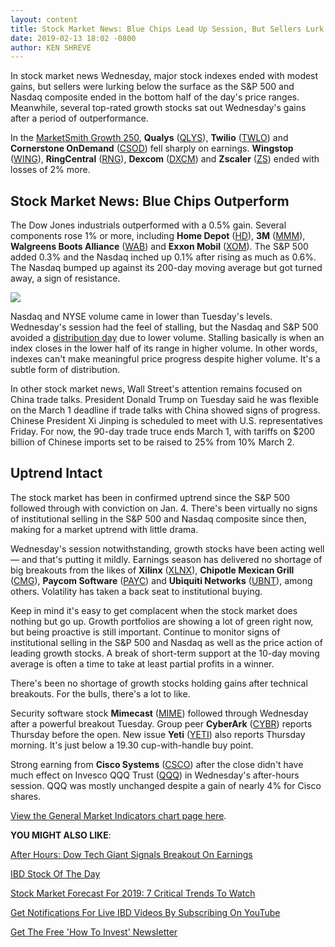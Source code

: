 ```yaml
---
layout: content
title: Stock Market News: Blue Chips Lead Up Session, But Sellers Lurk In Nasdaq
date: 2019-02-13 18:02 -0800
author: KEN SHREVE
---
```






In stock market news Wednesday, major stock indexes ended with modest gains, but sellers were lurking below the surface as the S&P 500 and Nasdaq composite ended in the bottom half of the day's price ranges. Meanwhile, several top-rated growth stocks sat out Wednesday's gains after a period of outperformance.




In the [MarketSmith Growth 250](https://www.marketsmith.com), **Qualys** ([QLYS](https://research.investors.com/quote.aspx?symbol=QLYS)), **Twilio** ([TWLO](https://research.investors.com/quote.aspx?symbol=TWLO)) and **Cornerstone OnDemand** ([CSOD](https://research.investors.com/quote.aspx?symbol=CSOD)) fell sharply on earnings. **Wingstop** ([WING](https://research.investors.com/quote.aspx?symbol=WING)), **RingCentral** ([RNG](https://research.investors.com/quote.aspx?symbol=RNG)), **Dexcom** ([DXCM](https://research.investors.com/quote.aspx?symbol=DXCM)) and **Zscaler** ([ZS](https://research.investors.com/quote.aspx?symbol=ZS)) ended with losses of 2% more.


Stock Market News: Blue Chips Outperform
----------------------------------------


The Dow Jones industrials outperformed with a 0.5% gain. Several components rose 1% or more, including **Home Depot** ([HD](https://research.investors.com/quote.aspx?symbol=HD)), **3M** ([MMM](https://research.investors.com/quote.aspx?symbol=MMM)), **Walgreens Boots Alliance** ([WAB](https://research.investors.com/quote.aspx?symbol=WAB)) and **Exxon Mobil** ([XOM](https://research.investors.com/quote.aspx?symbol=XOM)). The S&P 500 added 0.3% and the Nasdaq inched up 0.1% after rising as much as 0.6%. The Nasdaq bumped up against its 200-day moving average but got turned away, a sign of resistance.


![](https://www.investors.com/wp-content/uploads/2019/02/2MP021319-209x300.jpg)


Nasdaq and NYSE volume came in lower than Tuesday's levels. Wednesday's session had the feel of stalling, but the Nasdaq and S&P 500 avoided a [distribution day](https://www.investors.com/how-to-invest/investors-corner/how-to-spot-stock-market-tops-track-the-distribution-days/) due to lower volume. Stalling basically is when an index closes in the lower half of its range in higher volume. In other words, indexes can't make meaningful price progress despite higher volume. It's a subtle form of distribution.


In other stock market news, Wall Street's attention remains focused on China trade talks. President Donald Trump on Tuesday said he was flexible on the March 1 deadline if trade talks with China showed signs of progress. Chinese President Xi Jinping is scheduled to meet with U.S. representatives Friday. For now, the 90-day trade truce ends March 1, with tariffs on $200 billion of Chinese imports set to be raised to 25% from 10% March 2.


Uptrend Intact
--------------


The stock market has been in confirmed uptrend since the S&P 500 followed through with conviction on Jan. 4. There's been virtually no signs of institutional selling in the S&P 500 and Nasdaq composite since then, making for a market uptrend with little drama.


Wednesday's session notwithstanding, growth stocks have been acting well — and that's putting it mildly. Earnings season has delivered no shortage of big breakouts from the likes of **Xilinx** ([XLNX](https://research.investors.com/quote.aspx?symbol=XLNX)), **Chipotle Mexican Grill** ([CMG](https://research.investors.com/quote.aspx?symbol=CMG)), **Paycom Software** ([PAYC](https://research.investors.com/quote.aspx?symbol=PAYC)) and **Ubiquiti Networks** ([UBNT](https://research.investors.com/quote.aspx?symbol=UBNT)), among others. Volatility has taken a back seat to institutional buying.


Keep in mind it's easy to get complacent when the stock market does nothing but go up. Growth portfolios are showing a lot of green right now, but being proactive is still important. Continue to monitor signs of institutional selling in the S&P 500 and Nasdaq as well as the price action of leading growth stocks. A break of short-term support at the 10-day moving average is often a time to take at least partial profits in a winner.


There's been no shortage of growth stocks holding gains after technical breakouts. For the bulls, there's a lot to like.


Security software stock **Mimecast** ([MIME](https://research.investors.com/quote.aspx?symbol=MIME)) followed through Wednesday after a powerful breakout Tuesday. Group peer **CyberArk** ([CYBR](https://research.investors.com/quote.aspx?symbol=CYBR)) reports Thursday before the open. New issue **Yeti** ([YETI](https://research.investors.com/quote.aspx?symbol=YETI)) also reports Thursday morning. It's just below a 19.30 cup-with-handle buy point.


Strong earning from **Cisco Systems** ([CSCO](https://research.investors.com/quote.aspx?symbol=CSCO)) after the close didn't have much effect on Invesco QQQ Trust ([QQQ](https://research.investors.com/quote.aspx?symbol=QQQ)) in Wednesday's after-hours session. QQQ was mostly unchanged despite a gain of nearly 4% for Cisco shares.


[View the General Market Indicators chart page here](https://www.investors.com/wp-content/uploads/2019/02/IBD1302152553GMI2.pdf).


**YOU MIGHT ALSO LIKE**:


[After Hours: Dow Tech Giant Signals Breakout On Earnings](https://www.investors.com/market-trend/stock-market-today/dow-jones-futures-cisco-stock-current-stock-market-rally/)


[IBD Stock Of The Day](https://www.investors.com/research/ibd-stock-of-the-day/)


[Stock Market Forecast For 2019: 7 Critical Trends To Watch](https://www.investors.com/news/stock-market-forecast-for-2019/)


[Get Notifications For Live IBD Videos By Subscribing On YouTube](https://www.youtube.com/investorsbusinessdaily)


[Get The Free 'How To Invest' Newsletter](https://shop.investors.com/offer/splashresponsive.aspx?id=newsletters-howtoinvest)




